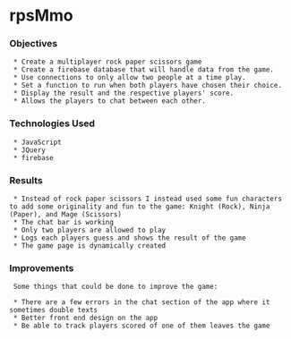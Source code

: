 # rpsMmo

### Objectives

     * Create a multiplayer rock paper scissors game
     * Create a firebase database that will handle data from the game.
     * Use connections to only allow two people at a time play.
     * Set a function to run when both players have chosen their choice.
     * Display the result and the respective players' score.
     * Allows the players to chat between each other. 
     
### Technologies Used

     * JavaScript
     * JQuery
     * firebase
     
### Results

     * Instead of rock paper scissors I instead used some fun characters to add some originality and fun to the game: Knight (Rock), Ninja        (Paper), and Mage (Scissors)
     * The chat bar is working
     * Only two players are allowed to play
     * Logs each players guess and shows the result of the game
     * The game page is dynamically created
     
### Improvements

     Some things that could be done to improve the game:
     
     * There are a few errors in the chat section of the app where it sometimes double texts
     * Better front end design on the app
     * Be able to track players scored of one of them leaves the game
